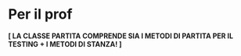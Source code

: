 # Per il prof
**[ LA CLASSE PARTITA COMPRENDE SIA I METODI DI PARTITA PER IL TESTING + I METODI DI STANZA! ]**
